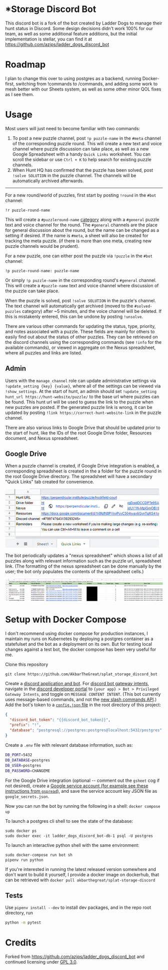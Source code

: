 # *Storage Discord Bot
This discord bot is a fork of the bot created by Ladder Dogs to manage their hunt status in Discord.  Some design decisions didn't work 100% for our team, as well as some additional feature additions, but the initial implementation is stellar, you can find it at https://github.com/azjps/ladder_dogs_discord_bot

# Roadmap

I plan to change this over to using postgres as a backend, running Docker-first, switching from !commands to /commands, and adding some work to mesh better with our Sheets system, as well as some other minor QOL fixes as I see them.

# Usage

Most users will just need to become familiar with two commands:
1. To post a new puzzle channel, post `!p puzzle-name` in the `#meta` channel of the corresponding puzzle round.
   This will create a new text and voice channel where puzzle discussion can take place, as well as
   a new Google Spreadsheet with a handy `Quick Links` worksheet.
   You can scroll the sidebar or use `Ctrl + K` to help search for existing puzzle channels.
2. When Hunt HQ has confirmed that the puzzle has been solved, post `!solve SOLUTION` in the puzzle channel.
   The channels will be automatically archived afterwards.

----

For a new round/world of puzzles, first start by posting `!round` in the `#bot` channel:
```
!r puzzle-round-name
```
This will create a `#puzzleround-name` [category](https://support.discord.com/hc/en-us/articles/115001580171-Channel-Categories-101)
along with a `#general` puzzle text and voice channel for the round. The `#general` channels are the place for general discussion
about the round, but the name can be changed as a setting if desired.  If the name is `#meta`, a sheet will also be created for
tracking the meta puzzle.  (if there is more than one meta, creating new puzzle channels would be prudent).

For a new puzzle, one can either post the puzzle via `!puzzle` in the `#bot` channel:
```
!p puzzle-round-name: puzzle-name
```
Or simply `!p puzzle-name` in the corresponding round's `#general` channel. This will create a `#puzzle-name` text and voice channel
where discussion of the puzzle can take place.

When the puzzle is solved, post `!solve SOLUTION` in the puzzle's channel. The text channel will automatically get archived (moved
to the `#solved-puzzles` category) after ~5 minutes, and the voice channel will be deleted. If this is mistakenly entered,
this can be undone by posting `!unsolve`.

There are various other commands for updating the status, type, priority, and notes associated with a puzzle.
These fields are mainly for others to easily find out about the status of other puzzles. They can be retrieved
on the discord channels using the corresponding commands (see `!info` for the available commands), or viewed
in aggregate on the Nexus spreadsheet, where all puzzles and links are listed.

## Admin

Users with the `manage_channel` role can update administrative settings via `!update_setting {key} {value}`, where
all of the settings can be viewed via `!show_settings`. At the start of hunt, an admin should set
`!update_setting hunt_url https://hunt-website/puzzle/` to the base url where puzzles can be found.
This hunt url will be used to guess the link to the puzzle when new puzzles are posted. If the generated
puzzle link is wrong, it can be updated by posting `!link https://correct-hunt-website-link` in the puzzle channel.

There are also various links to Google Drive that should be updated prior to the start of hunt,
like the IDs of the root Google Drive folder, Resources document, and Nexus spreadsheet.

## Google Drive

When a puzzle channel is created, if Google Drive integration is enabled, a corresponding spreadsheet is created
in the a folder for the puzzle round in the root Google Drive directory. The spreadsheet will have a secondary
"Quick Links" tab created for convenience.

![Puzzle spreadsheet Quick Links tab example](docs/gsheet_puzzle_quick_links.png)

The bot periodically updates a "nexus spreadsheet" which shows a list of all puzzles along with relevant information
such as the puzzle url, spreadsheet link. (The formatting of the nexus spreadsheet can be done manually by the user;
the bot only populates the contents of the spreadsheet cells.)

![Nexus spreadsheet example](docs/gsheet_nexus_example.png)

# Setup with Docker Compose

I don't recommend using docker compose for production instances, I maintain my runs on Kubernetes by deploying a postgres container as a statefulset and the bot as a deployment on its own.  But for testing local changes against a test bot, the docker compose has been very useful for me.

Clone this repository
```
git clone https://github.com/AkbarTheGreat/splat_storage_discord_bot
```
Create a [discord application and bot](https://realpython.com/how-to-make-a-discord-bot-python/). For [discord bot gateway intents](https://discordpy.readthedocs.io/en/stable/intents.html), navigate in the [discord developer portal](https://discord.com/developers/applications/) to `{your app} > Bot > Privileged Gateway Intents`, and toggle on `MESSAGE CONTENT INTENT`. (This bot currently uses message-based commands, and not the [new slash commands API](https://support.discord.com/hc/en-us/articles/1500000368501-Slash-Commands-FAQ).) Add the bot's token to a [`config.json` file](https://github.com/makupi/cookiecutter-discord.py-postgres/blob/master/%7B%7Bcookiecutter.bot_slug%7D%7D/config.json) in the root directory of this project:
```json
{
  "discord_bot_token": "{{discord_bot_token}}",
  "prefix": "!",
  "database": "postgresql://postgres:postgres@localhost:5432/postgres"
}
```

Create a `.env` file with relevant database information, such as:
```bash
DB_PORT=5432
DB_DATABASE=postgres
DB_USER=postgres
DB_PASSWORD=CHANGEME
```

For the Google Drive integration (optional -- comment out the `gsheet` cog if not desired), create a [Google service account (for example see these instructions from `gspread`)](
https://gspread.readthedocs.io/en/latest/oauth2.html#enable-api-access), and save the service account key JSON file as `google_secrets.json`.

Now you can run the bot by running the following in a shell: `docker compose up`

To launch a postgres cli shell to see the state of the database:
```
sudo docker ps
sudo docker exec -it ladder_dogs_discord_bot-db-1 psql -U postgres
```

To launch an interactive python shell with the same environment:
```
sudo docker-compose run bot sh
pipenv run python
```

If you're interested in running the latest released version somewhere and don't want to build it yourself, I provide a docker image on dockerhub, that can be retrieved with `docker pull akbarthegreat/splat-storage-discord`

## Tests

Use `pipenv install --dev` to install dev packages, and in the repo root directory, run
```bash
python -m pytest
```

# Credits

Forked from https://github.com/azjps/ladder_dogs_discord_bot and continued licensing under [GPL 3.0](https://choosealicense.com/licenses/gpl-3.0/).
